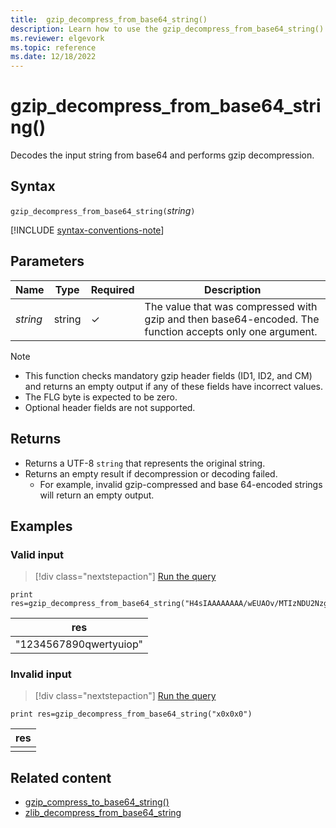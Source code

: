 ```yaml
---
title:  gzip_decompress_from_base64_string() 
description: Learn how to use the gzip_decompress_from_base64_string() function to decode an input string from base64 and perform a gzip-decompression.
ms.reviewer: elgevork
ms.topic: reference
ms.date: 12/18/2022
---
```

# gzip_decompress_from_base64_string()

Decodes the input string from base64 and performs gzip decompression.

## Syntax

`gzip_decompress_from_base64_string(`*string*`)`

[!INCLUDE [syntax-conventions-note](../../includes/syntax-conventions-note.md)]

## Parameters

| Name | Type | Required | Description |
|--|--|--|--|
| *string* | string | &check; | The value that was compressed with gzip and then base64-encoded. The function accepts only one argument.|

> [!NOTE]
>
> * This function checks mandatory gzip header fields (ID1, ID2, and CM) and returns an empty output if any of these fields have incorrect values.
> * The FLG byte is expected to be zero.
> * Optional header fields are not supported.

## Returns

* Returns a UTF-8 `string` that represents the original string.
* Returns an empty result if decompression or decoding failed.
  * For example, invalid gzip-compressed and base 64-encoded strings will return an empty output.

## Examples

### Valid input

> [!div class="nextstepaction"]
> <a href="https://dataexplorer.azure.com/clusters/help/databases/Samples?query=H4sIAAAAAAAAAysoyswrUShKLbZNr8osiE9JTc7PLQByi+PTivJz45MSi1PNTOKLS4DK0jWUPEyKPR2hQL/cNdTRv0zfN8Szys8l1MivKt3U18PNOCrCyyA1IqwgydjRLNc8zcgNrNrWVkkTALBjGHhsAAAA" target="_blank">Run the query</a>

```kusto
print res=gzip_decompress_from_base64_string("H4sIAAAAAAAA/wEUAOv/MTIzNDU2Nzg5MHF3ZXJ0eXVpb3A6m7f2FAAAAA==")
```

|res|
|--|
|"1234567890qwertyuiop"|

### Invalid input

> [!div class="nextstepaction"]
> <a href="https://dataexplorer.azure.com/clusters/help/databases/Samples?query=H4sIAAAAAAAAAysoyswrUShKLbZNr8osiE9JTc7PLQByi+PTivJz45MSi1PNTOKLS4DK0jWUKgxAUEkTAPzuZ/E2AAAA" target="_blank">Run the query</a>

```kusto
print res=gzip_decompress_from_base64_string("x0x0x0")
```

|res|
|--|
||

## Related content

* [gzip_compress_to_base64_string()](gzip-base64-compress.md)
* [zlib_decompress_from_base64_string](zlib-base64-decompress.md)
